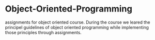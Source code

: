 # Object-Oriented-Programming
assignments for object oriented course.
During the course we leared the principel guidelines of object oriented programming while implementing those principles through assignments.
